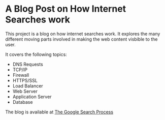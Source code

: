 # A Blog Post on How Internet Searches work

This project is a blog on how internet searches work. It explores the many
different moving parts involved in making the web content visbible to the user.

It covers the following topics:
- DNS Requests
- TCP/IP
- Firewall
- HTTPS/SSL
- Load Balancer
- Web Server
- Application Server
- Database

The blog is available at [The Google Search Process](https://blog.lzcorp.tech/series/what-happend-when)
